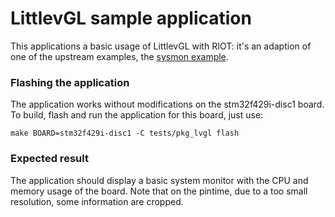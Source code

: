 LittlevGL sample application
============================

This applications a basic usage of LittlevGL with RIOT: it's an adaption of one
of the upstream examples, the
[sysmon example](https://github.com/littlevgl/lv_examples/tree/master/lv_apps/sysmon).

### Flashing the application

The application works without modifications on the stm32f429i-disc1 board. To
build, flash and run the application for this board, just use:

```
make BOARD=stm32f429i-disc1 -C tests/pkg_lvgl flash
```

### Expected result

The application should display a basic system monitor with the CPU and memory
usage of the board.
Note that on the pintime, due to a too small resolution, some information are
cropped.
